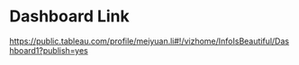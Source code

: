 # Dashboard Link
https://public.tableau.com/profile/meiyuan.li#!/vizhome/InfoIsBeautiful/Dashboard1?publish=yes
